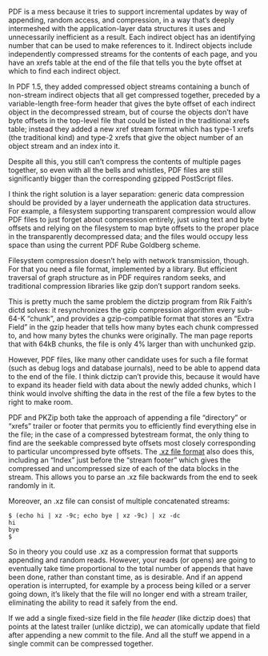 PDF is a mess because it tries to support incremental updates by way
of appending, random access, and compression, in a way that’s deeply
intermeshed with the application-layer data structures it uses and
unnecessarily inefficient as a result.  Each indirect object has an
identifying number that can be used to make references to it.
Indirect objects include independently compressed streams for the
contents of each page, and you have an xrefs table at the end of the
file that tells you the byte offset at which to find each indirect
object.

In PDF 1.5, they added compressed object streams containing a bunch of
non-stream indirect objects that all get compressed together, preceded
by a variable-length free-form header that gives the byte offset of
each indirect object in the decompressed stream, but of course the
objects don’t have byte offsets in the top-level file that could be
listed in the traditional xrefs table; instead they added a new xref
stream format which has type-1 xrefs (the traditional kind) and type-2
xrefs that give the object number of an object stream and an index
into it.

Despite all this, you still can’t compress the contents of multiple
pages together, so even with all the bells and whistles, PDF files are
still significantly bigger than the corresponding gzipped PostScript
files.

I think the right solution is a layer separation: generic data
compression should be provided by a layer underneath the application
data structures.  For example, a filesystem supporting transparent
compression would allow PDF files to just forget about compression
entirely, just using text and byte offsets and relying on the
filesystem to map byte offsets to the proper place in the
transparently decompressed data; and the files would occupy less space
than using the current PDF Rube Goldberg scheme.

Filesystem compression doesn’t help with network transmission, though.
For that you need a file format, implemented by a library.  But
efficient traversal of graph structure as in PDF requires random
seeks, and traditional compression libraries like gzip don’t support
random seeks.

This is pretty much the same problem the dictzip program from Rik
Faith’s dictd solves: it resynchronizes the gzip compression algorithm
every sub-64-K “chunk”, and provides a gzip-compatible format that
stores an “Extra Field” in the gzip header that tells how many bytes
each chunk compressed to, and how many bytes the chunks were
originally.  The man page reports that with 64kB chunks, the file is
only 4% larger than with unchunked gzip.

However, PDF files, like many other candidate uses for such a file
format (such as debug logs and database journals), need to be able to
append data to the end of the file.  I think dictzip can’t provide
this, because it would have to expand its header field with data about
the newly added chunks, which I think would involve shifting the data
in the rest of the file a few bytes to the right to make room.

PDF and PKZip both take the approach of appending a file “directory”
or “xrefs” trailer or footer that permits you to efficiently find
everything else in the file; in the case of a compressed bytestream
format, the only thing to find are the seekable compressed byte
offsets most closely corresponding to particular uncompressed byte
offsets.  The [.xz file format][0] also does this, including an
“Index” just before the “stream footer” which gives the compressed and
uncompressed size of each of the data blocks in the stream.  This
allows you to parse an .xz file backwards from the end to seek
randomly in it.

[0]: https://tukaani.org/xz/xz-file-format-1.0.4.txt

Moreover, an .xz file can consist of multiple concatenated streams:

    $ (echo hi | xz -9c; echo bye | xz -9c) | xz -dc
    hi
    bye
    $ 

So in theory you could use .xz as a compression format that supports
appending and random reads.  However, your reads (or opens) are going
to eventually take time proportional to the total number of appends
that have been done, rather than constant time, as is desirable.  And
if an append operation is interrupted, for example by a process being
killed or a server going down, it’s likely that the file will no
longer end with a stream trailer, eliminating the ability to read it
safely from the end.

If we add a single fixed-size field in the file *header* (like dictzip
does) that points at the latest trailer (unlike dictzip), we can
atomically update that field after appending a new commit to the file.
And all the stuff we append in a single commit can be compressed
together.